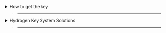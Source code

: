 <details>
  <summary>How to get the key</summary>

> Click On Copy Key Link Button
>
> Open any browser you have
>
> Paste The Key Link
> 
> click on the check box
>
> complete captcha check
>
> press get key
>
> - it redirect you to linkvertise. scroll down. press free access. complete the task. Wait 5 seconds press X. press free access again. same steps (you need to pass 3 gateways)
>
> Copy the key
>
> Open Hydrogen
>
> paste the key on the key tab (not adless login)
>
> Enter Key
>
> -------
</details>

> ------

<details>
  <summary>Hydrogen Key System Solutions</summary>

> - **Application error: a client-side exception has occurred**
>
> Use a different browser
>
> -------
> - **key dosen't match HWID**
>
> Back to `How to get the key`
> ___
</details>

> -----
